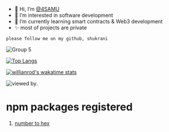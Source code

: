 - 👋 Hi, I’m [@4SAMU](https://samuportfolio.netlify.app/)
- 👀 I’m interested in software development
- 🌱 I’m currently learning smart contracts & Web3 development
- ✨ most of projects are private
```shell
please follow me on my github, shukrani
```


<!---
4SAMU/4SAMU is a ✨ special ✨ repository because its `README.md` (this file) appears on your GitHub profile.
You can click the Preview link to take a look at your changes.
--->
![Group 5](https://user-images.githubusercontent.com/104621754/189616209-434d3ac4-343a-4886-a335-dd693a662054.png)

[![Top Langs](https://github-readme-stats.vercel.app/api/top-langs/?username=4SAMU&layout=compact&theme=vision-friendly-dark)](https://github.com/anuraghazra/github-readme-stats)

[![willianrod's wakatime stats](https://github-readme-stats.vercel.app/api/wakatime?username=4SAMU)](https://github.com/anuraghazra/github-readme-stats)

 ![viewed by](https://visitor-badge.glitch.me/badge?page_id=4SAMU.visitor-badge.issue.12&left_color=#800000&right_color=white).

# npm packages registered
1. [number to hex](https://www.npmjs.com/package/number_to_hex)

